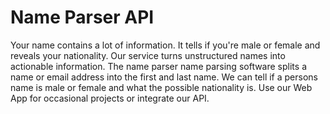 # Name Parser API
Your name contains a lot of information. It tells if you're male or female and reveals your nationality. Our service turns unstructured names into actionable information.
The name parser name parsing software splits a name or email address into the first and last name. We can tell if a persons name is male or female and what the possible nationality is. Use our Web App for occasional projects or integrate our API.
